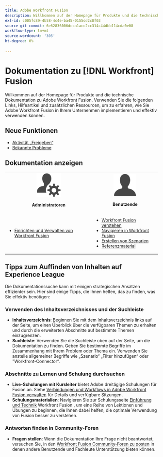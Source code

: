 ```yaml
---
title: Adobe Workfront Fusion
description: Willkommen auf der Homepage für Produkte und die technische Dokumentation zu Adobe Workfront Fusion. Verwenden Sie die folgenden Links, Hilfeartikel und zusätzlichen Ressourcen, um zu erfahren, wie Sie Adobe Workfront Fusion in Ihrem Unternehmen implementieren und effektiv verwenden können.
exl-id: c005fc89-4b58-4c4e-ba45-0155cd2c8f03
source-git-commit: 6e62836006dcca1acc2cc314c44dbb114cda0e08
workflow-type: tm+mt
source-wordcount: '305'
ht-degree: 0%

---
```


# Dokumentation zu [!DNL Workfront] Fusion

Willkommen auf der Homepage für Produkte und die technische Dokumentation zu Adobe Workfront Fusion. Verwenden Sie die folgenden Links, Hilfeartikel und zusätzlichen Ressourcen, um zu erfahren, wie Sie Adobe Workfront Fusion in Ihrem Unternehmen implementieren und effektiv verwenden können.

## Neue Funktionen

* [Aktivität „Freigeben“](/help/workfront-fusion/fusion-product-releases/fusion-release-activity.md)
* [Bekannte Probleme](https://experienceleague.adobe.com/de/docs/workfront-known-issues/issues/fusion/workfrontfusion)

## Dokumentation anzeigen

<table>

<tr>
    <td style="text-align: center;"><img src="assets/admin-icon.png" style="width: 80px; height: 80px;"><p><b>Administratoren</b></p></td>
    <td style="text-align: center;"><img src="assets/users-icon.png" style="width: 75px; height: 75px;"><p><b>Benutzende</b></p></td>
  </tr>
  <tr>
    <td>
    <ul>
    <li><a href="/help/workfront-fusion/set-up-and-manage-workfront-fusion/set-up-and-manage-workfront-fusion-toc.md">Einrichten und Verwalten von Workfront Fusion</a></li>
    </ul>
 </td>
    <td>
        <ul>
        <li><a href="/help/workfront-fusion/get-started-with-fusion/understand-fusion/understand-fusion-toc.md">Workfront Fusion verstehen</a></li>
        <li><a href="/help/workfront-fusion/get-started-with-fusion/navigate-fusion/navigate-workfront-fusion.md">Navigieren in Workfront Fusion</a></li>
        <li><a href="/help/workfront-fusion/create-scenarios/create-scenarios-toc.md">Erstellen von Szenarien</a></li>
        <li><a href="/help/workfront-fusion/references/references-toc.md">Referenzmaterial</a></li>
        </ul>
    </td>
  </tr>
</table>

## Tipps zum Auffinden von Inhalten auf Experience League

Die Dokumentationssuche kann mit einigen strategischen Ansätzen effizienter sein. Hier sind einige Tipps, die Ihnen helfen, das zu finden, was Sie effektiv benötigen:

### Verwenden des Inhaltsverzeichnisses und der Suchleiste

* **Inhaltsverzeichnis**: Beginnen Sie mit dem Inhaltsverzeichnis links auf der Seite, um einen Überblick über die verfügbaren Themen zu erhalten und durch die erweiterten Abschnitte auf bestimmte Themen einzugrenzen.
* **Suchleiste**: Verwenden Sie die Suchleiste oben auf der Seite, um die Dokumentation zu finden. Geben Sie bestimmte Begriffe im Zusammenhang mit Ihrem Problem oder Thema ein. Verwenden Sie anstelle allgemeiner Begriffe wie „Szenario“ „Filter hinzufügen“ oder &quot;Workfront-Connector“.

### Abschnitte zu Lernen und Schulung durchsuchen

* **Live-Schulungen mit Kursleiter** bietet Adobe dreitägige Schulungen für Fusion an. Siehe [Verbindungen und Workflows in Adobe Workfront Fusion verwalten](https://learning.adobe.com/courses/adobe_workfront/cours000000000098121.html) für Details und verfügbare Sitzungen.
* **Schulungsmaterialien**: Navigieren Sie zur Schulungsseite [Einführung und Technik](https://experienceleague.adobe.com/de/docs/workfront-learn/tutorials-workfront/fusion/welcome-to-workfront-fusion/introduction-and-tech-strategy) Workfront Fusion , um eine Reihe von Lektionen und Übungen zu beginnen, die Ihnen dabei helfen, die optimale Verwendung von Fusion besser zu verstehen.

### Antworten finden in Community-Foren

* **Fragen stellen**: Wenn die Dokumentation Ihre Frage nicht beantwortet, versuchen Sie, in den [Workfront Fusion Community-Foren zu posten](https://experienceleaguecommunities.adobe.com/t5/workfront-fusion/ct-p/workfront-fusion-2?profile.language=de) in denen andere Benutzende und Fachleute Unterstützung bieten können.
